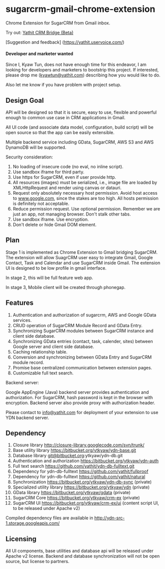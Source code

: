 sugarcrm-gmail-chrome-extension
===============================

Chrome Extension for SugarCRM from Gmail inbox.

Try out: [Yathit CRM Bridge (Beta)](https://chrome.google.com/webstore/detail/yathit-crm-bridge-beta/iccdnijlhdogaccaiafdpjmbakdcdakk)

[Suggestion and feedback] (https://yathit.uservoice.com/)

#### Developer and marketer wanted

Since I, Kyaw Tun, does not have enough time for this endeavor, I am looking for developers and marketers to bootstrip this project. If interested, please drop me (kyawtun@yathit.com) describing how you would like to do.

Also let me know if you have problem with project setup.


Design Goal
-----------

API will be designed so that it is secure, easy to use, flexible and powerful enough to common use case in CRM applications in Gmail.

All UI code (and associate data model, configuration, build script) will be open source so that the app can be easily extensible.

Multiple backend service including GData, SugarCRM, AWS S3 and AWS DynamoDB will be supported.

Security consideration:

 1. No loading of insecure code (no eval, no inline script).
 2. Use sandbox iframe for third party.
 4. Use https for SugarCRM, even if user provide http.
 5. All resources (images) must be serialized, i.e., image file are loaded by XMLHttpRequest and render using canvas or datauri.
 6. Request only absolutely necessary host permission. Avoid host access to www.google.com, since the stakes are too high. All hosts permission is definitely not acceptable.
 7. Reduce permission request. Use optional permission. Remember we are just an app, not managing browser. Don't stalk other tabs.
 8. Use sandbox iframe. Use encryption.
 9. Don't delete or hide Gmail DOM element.


Plan
----

Stage 1 is implemented as Chrome Extension to Gmail bridging SugarCRM. The extension will allow SuagrCRM user easy to integrate Gmail, Google Contact, Task and Calendar and use SugarCRM inside Gmail. The extension UI is designed to be low profile in gmail interface.

In stage 2, this will be full feature web app.

In stage 3, Mobile client will be created through phonegap.


Features
--------

1. Authentication and authorization of sugarcrm, AWS and Google GData services.
2. CRUD operation of SugarCRM Module Record and GData Entry.
3. Synchronizing SugarCRM modules between SugarCRM instance and client side database.
4. Synchronizing GData entries (contact, task, calender, sites) between Google server and client side database.
5. Caching relationship table.
6. Conversion and synchronizing between GData Entry and SugarCRM module record.
7. Promise base centralized communication between extension pages.
8. Customizable full text search.

Backend server:

Google AppEngine (Java) backend server provides authentication and authorization. For SugarCRM, hash password is kept in the browser with encryption. Backend server also provide proxy with authorization header.

Please contact to info@yathit.com for deployment of your extension to use YDN backend server.

Dependency
----------

1. Closure library http://closure-library.googlecode.com/svn/trunk/
2. Base utility library https://bitbucket.org/ytkyaw/ydn-base.git
3. Database library git@bitbucket.org:ytkyaw/ydn-db.git
4. Authentication and authorization https://bitbucket.org/ytkyaw/ydn-auth
5. Full text search https://github.com/yathit/ydn-db-fulltext.git
6. Dependency for ydn-db-fulltext https://github.com/yathit/fullproof
7. Dependency for ydn-db-fulltext https://github.com/yathit/natural
8. Synchronization https://bitbucket.org/ytkyaw/ydn-db-sync (private)
9. Specialized utility library https://bitbucket.org/ytkyaw/ydn (private)
9. GData library https://bitbucket.org/ytkyaw/gdata (private)
10. SugarCRM Core https://bitbucket.org/ytkyaw/crm-ex (private)
11. SugarCRM UI https://bitbucket.org/ytkyaw/crm-ex/ui (content script UI, to be released under Apache v2)

Compiled dependency files are available in http://ydn-src-1.storage.googleapis.com/

Licensing
---------

All UI components, base utilities and database api will be released under Apache v2 license. Backend and database synchronization will not be open source, but license to partners.


